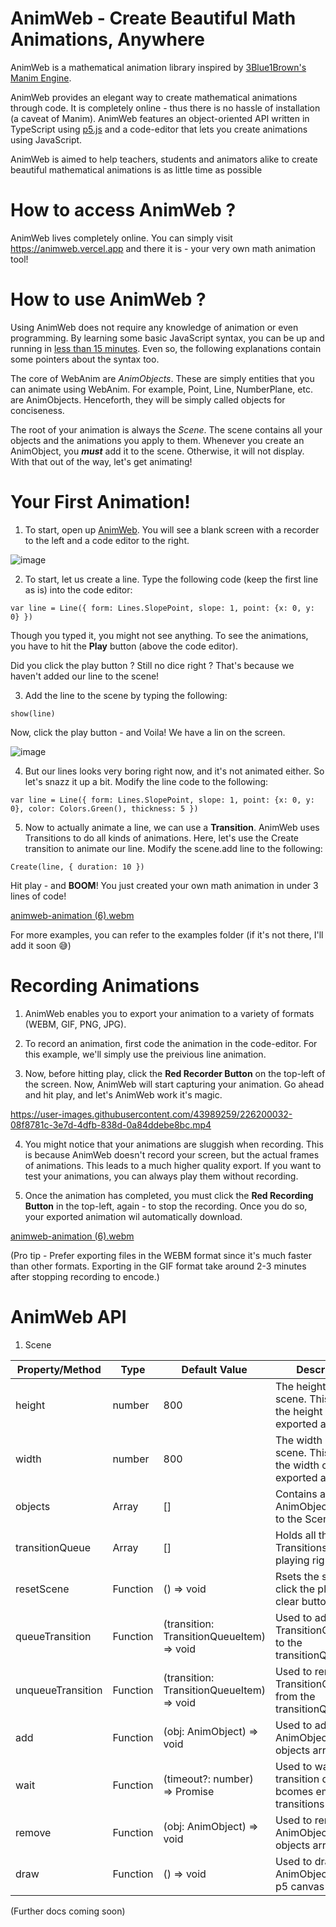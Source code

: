 # AnimWeb - Create Beautiful Math Animations, Anywhere

AnimWeb is a mathematical animation library inspired by <a href="https://www.youtube.com/@3blue1brown" target="_blank">3Blue1Brown's</a> <a href="https://github.com/3b1b/manim" target="_blank">Manim Engine</a>.

AnimWeb provides an elegant way to create mathematical animations through code. It is completely online - thus there is no hassle of installation (a caveat of Manim).
AnimWeb features an object-oriented API written in TypeScript using [p5.js](https://p5js.org/) and a code-editor that lets you create animations using JavaScript.

AnimWeb is aimed to help teachers, students and animators alike to create beautiful mathematical animations is as little time as possible

# How to access AnimWeb ?

AnimWeb lives completely online. You can simply visit https://animweb.vercel.app and there it is - your very own math animation tool!

# How to use AnimWeb ?

Using AnimWeb does not require any knowledge of animation or even programming. By learning some basic JavaScript syntax, you can be up and running in [less than 15 minutes](https://youtu.be/BKxLrQYQ_2I).
Even so, the following explanations contain some pointers about the syntax too.

The core of WebAnim are _AnimObjects_. These are simply entities that you can animate using WebAnim. For example, Point, Line, NumberPlane, etc. are AnimObjects.
Henceforth, they will be simply called objects for conciseness.

The root of your animation is always the _Scene_. The scene contains all your objects and the animations you apply to them. Whenever you create an AnimObject, you **_must_** add it to the scene. Otherwise, it will not display.
With that out of the way, let's get animating!

# Your First Animation!

1. To start, open up [AnimWeb](https://animweb.vercel.app). You will see a blank screen with a recorder to the left and a code editor to the right.

![image](https://user-images.githubusercontent.com/43989259/226196763-d5e7ac1f-d3c9-4131-b71a-acbe43d9e535.png)

2. To start, let us create a line. Type the following code (keep the first line as is) into the code editor:

`var line = Line({ form: Lines.SlopePoint, slope: 1, point: {x: 0, y: 0} })`

Though you typed it, you might not see anything. To see the animations, you have to hit the **Play** button (above the code editor).

Did you click the play button ? Still no dice right ? That's because we haven't added our line to the scene!

3. Add the line to the scene by typing the following:

`show(line)`

Now, click the play button - and Voila! We have a lin on the screen.

![image](https://user-images.githubusercontent.com/43989259/226197127-488646d3-9119-4d3e-9e0e-282c0c3d169b.png)

4. But our lines looks very boring right now, and it's not animated either. So let's snazz it up a bit. Modify the line code to the following:

`var line = Line({ form: Lines.SlopePoint, slope: 1, point: {x: 0, y: 0}, color: Colors.Green(), thickness: 5 })`

5. Now to actually animate a line, we can use a **Transition**. AnimWeb uses Transitions to do all kinds of animations. Here, let's use the Create transition to animate our line.
   Modify the scene.add line to the following:

`Create(line, { duration: 10 })`

Hit play - and **BOOM**! You just created your own math animation in under 3 lines of code!

[animweb-animation (6).webm](https://user-images.githubusercontent.com/43989259/226199712-597eba76-c465-4c8f-a630-3d18fb43972c.webm)

For more examples, you can refer to the examples folder (if it's not there, I'll add it soon 😅)

# Recording Animations

1. AnimWeb enables you to export your animation to a variety of formats (WEBM, GIF, PNG, JPG).

2. To record an animation, first code the animation in the code-editor. For this example, we'll simply use the preivious line animation.

3. Now, before hitting play, click the **Red Recorder Button** on the top-left of the screen. Now, AnimWeb will start capturing your animation. Go ahead and hit play, and let's AnimWeb work it's magic.

https://user-images.githubusercontent.com/43989259/226200032-08f8781c-3e7d-4dfb-838d-0a84ddebe8bc.mp4

4. You might notice that your animations are sluggish when recording. This is because AnimWeb doesn't record your screen, but the actual frames of animations. This leads to a much higher quality export. If you want to test your animations, you can always play them without recording.

5. Once the animation has completed, you must click the **Red Recording Button** in the top-left, again - to stop the recording. Once you do so, your exported animation wil automatically download.

[animweb-animation (6).webm](https://user-images.githubusercontent.com/43989259/226200074-3a8f0ec3-bae3-458e-b2d3-ace4d7ebf269.webm)

(Pro tip - Prefer exporting files in the WEBM format since it's much faster than other formats. Exporting in the GIF format take around 2-3 minutes after stopping recording to encode.)

# AnimWeb API

1. Scene

| Property/Method   | Type                       | Default Value                             | Description                                                                  |
| ----------------- | -------------------------- | ----------------------------------------- | ---------------------------------------------------------------------------- |
| height            | number                     | 800                                       | The height of the scene. This also is the height of the exported animation.  |
| width             | number                     | 800                                       | The width of the scene. This also is the width of the exported animation.    |
| objects           | Array<AnimObject>          | []                                        | Contains all the AnimObjects added to the Scene.                             |
| transitionQueue   | Array<TransitionQueueItem> | []                                        | Holds all the Transitions that are playing right now.                        |
| resetScene        | Function                   | () => void                                | Rsets the scene (on click the play or clear buttons)                         |
| queueTransition   | Function                   | (transition: TransitionQueueItem) => void | Used to add a TransitionQueueItem to the transitionQueue                     |
| unqueueTransition | Function                   | (transition: TransitionQueueItem) => void | Used to remove a TransitionQueueItem from the transitionQueue                |
| add               | Function                   | (obj: AnimObject) => void                 | Used to add an AnimObject to the objects array                               |
| wait              | Function                   | (timeout?: number) => Promise<void>       | Used to wait till the transition queue bcomes empty (all transitions finish) |
| remove            | Function                   | (obj: AnimObject) => void                 | Used to remove an AnimObject from the objects array                          |
| draw              | Function                   | () => void                                | Used to draw all AnimObjects to the p5 canvas                                |

(Further docs coming soon)

